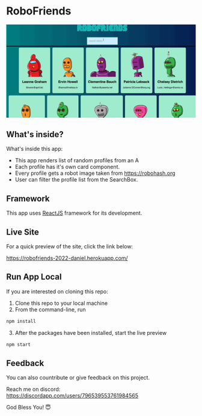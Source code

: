 # RoboFriends

![](demo.gif)


## What's inside?
What's inside this app:

- This app renders list of random profiles from an A
- Each profile has it's own card component.
- Every profile gets a robot image taken from https://robohash.org
- User can filter the profile list from the SearchBox.

## Framework

This app uses <a href="https://reactjs.org/" target="_blank">ReactJS</a> framework for its development.

## Live Site

For a quick preview of the site, click the link below:

https://robofriends-2022-daniel.herokuapp.com/

## Run App Local
If you are interested on cloning this repo:
1. Clone this repo to your local machine
2. From the command-line, run
```bash
npm install
``` 

3. After the packages have been installed, start the live preview
```bash
npm start
```

## Feedback
You can also countribute or give feedback on this project.

Reach me on discord:\
https://discordapp.com/users/796539553761984565

God Bless You! 😇
